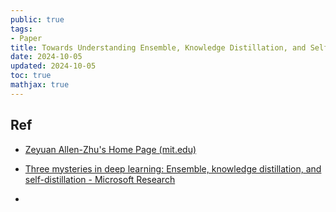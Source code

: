```yaml
---
public: true
tags:
- Paper
title: Towards Understanding Ensemble, Knowledge Distillation, and Self-Distillation in Deep Learning
date: 2024-10-05
updated: 2024-10-05
toc: true
mathjax: true
---
```


## Ref

  + [Zeyuan Allen-Zhu's Home Page (mit.edu)](http://people.csail.mit.edu/zeyuan/index.htm)

  + [Three mysteries in deep learning: Ensemble, knowledge distillation, and self-distillation - Microsoft Research](https://www.microsoft.com/en-us/research/blog/three-mysteries-in-deep-learning-ensemble-knowledge-distillation-and-self-distillation/)

  + 
